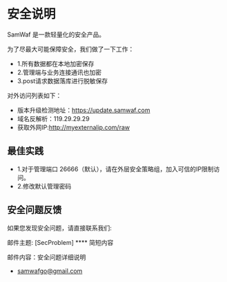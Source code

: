 # 安全说明

SamWaf 是一款轻量化的安全产品。

为了尽最大可能保障安全，我们做了一下工作：

- 1.所有数据都在本地加密保存
- 2.管理端与业务连接通讯也加密
- 3.post请求数据落库进行脱敏保存


 对外访问列表如下：
- 版本升级检测地址：https://update.samwaf.com
- 域名反解析：119.29.29.29
- 获取外网IP:http://myexternalip.com/raw


## 最佳实践

- 1.对于管理端口 26666（默认），请在外层安全策略组，加入可信的IP限制访问。
- 2.修改默认管理密码

## 安全问题反馈
如果您发现安全问题，请直接联系我们:

邮件主题: [SecProblem] **** 简短内容

邮件内容：安全问题详细说明

- samwafgo@gmail.com